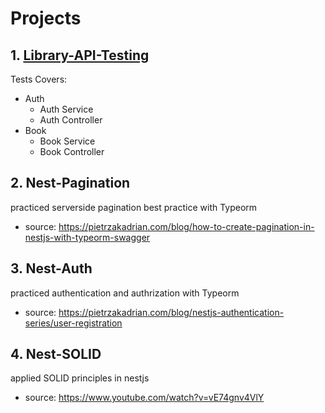 # Projects

## 1. [Library-API-Testing](https://github.com/abid1174/nestjs-learning/tree/main/library-api-testing)

Tests Covers:
* Auth
  * Auth Service
  * Auth Controller
* Book
  * Book Service
  * Book Controller
  
  
## 2. Nest-Pagination

practiced serverside pagination best practice with Typeorm

- source: https://pietrzakadrian.com/blog/how-to-create-pagination-in-nestjs-with-typeorm-swagger

## 3. Nest-Auth

practiced authentication and authrization with Typeorm

- source: https://pietrzakadrian.com/blog/nestjs-authentication-series/user-registration

## 4. Nest-SOLID

applied SOLID principles in nestjs

- source: https://www.youtube.com/watch?v=vE74gnv4VlY
